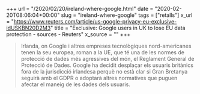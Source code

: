 +++
url = "/2020/02/20/ireland-where-google.html"
date = "2020-02-20T08:06:04+00:00"
slug = "ireland-where-google"
tags = ["retalls"]
x_url = "https://www.reuters.com/article/us-google-privacy-eu-exclusive-idUSKBN20D2M3"
title = "Exclusive: Google users in UK to lose EU data protection - sources - Reuters"
x_source = ""
+++


> Irlanda, on Google i altres empreses tecnològiques nord-americanes tenen la seu europea, roman a la UE, que té una de les normes de protecció de dades més agressives del món, el Reglament General de Protecció de Dades. Google ha decidit desplaçar els usuaris britànics fora de la jurisdicció irlandesa perquè no està clar si Gran Bretanya seguirà amb el GDPR o adoptarà altres normatives que puguen afectar el maneig de les dades dels usuaris.

